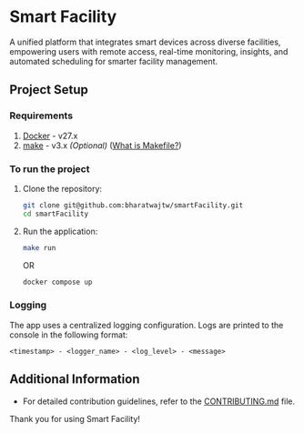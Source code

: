 # Smart Facility
A unified platform that integrates smart devices across diverse facilities, empowering users with remote access, real-time monitoring, insights, and automated scheduling for smarter facility management.

## Project Setup

### Requirements

1. [Docker](https://docs.docker.com/get-started/get-docker) - v27.x
2. [make](https://formulae.brew.sh/formula/make) - v3.x _(Optional)_ ([What is Makefile?](https://opensource.com/article/18/8/what-how-makefile))

### To run the project

1. Clone the repository:
   ```bash
   git clone git@github.com:bharatwajtw/smartFacility.git
   cd smartFacility
   ```

2. Run the application:
   ```bash
   make run
   ```

   OR

   ```bash
   docker compose up
   ```

### Logging
The app uses a centralized logging configuration. Logs are printed to the console in the following format:
```
<timestamp> - <logger_name> - <log_level> - <message>
```

## Additional Information

- For detailed contribution guidelines, refer to the [CONTRIBUTING.md](CONTRIBUTING.md) file.

Thank you for using Smart Facility!

